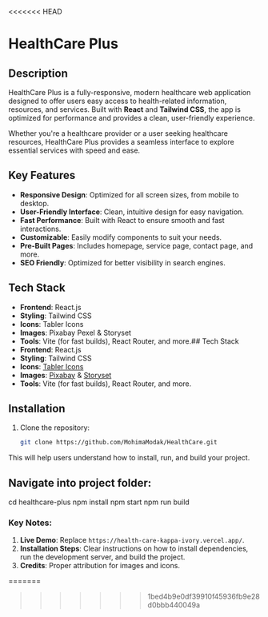 <<<<<<< HEAD
# HealthCare Plus

## Description
HealthCare Plus is a fully-responsive, modern healthcare web application designed to offer users easy access to health-related information, resources, and services. Built with **React** and **Tailwind CSS**, the app is optimized for performance and provides a clean, user-friendly experience.

Whether you're a healthcare provider or a user seeking healthcare resources, HealthCare Plus provides a seamless interface to explore essential services with speed and ease.

## Key Features
- **Responsive Design**: Optimized for all screen sizes, from mobile to desktop.
- **User-Friendly Interface**: Clean, intuitive design for easy navigation.
- **Fast Performance**: Built with React to ensure smooth and fast interactions.
- **Customizable**: Easily modify components to suit your needs.
- **Pre-Built Pages**: Includes homepage, service page, contact page, and more.
- **SEO Friendly**: Optimized for better visibility in search engines.

## Tech Stack
- **Frontend**: React.js
- **Styling**: Tailwind CSS
- **Icons**: Tabler Icons
- **Images**: Pixabay Pexel & Storyset
- **Tools**: Vite (for fast builds), React Router, and more.## Tech Stack
- **Frontend**: React.js
- **Styling**: Tailwind CSS
- **Icons**: [Tabler Icons](https://tabler.io/icons)
- **Images**: [Pixabay](https://pixabay.com/) & [Storyset](https://storyset.com/)
- **Tools**: Vite (for fast builds), React Router, and more.

## Installation

1. Clone the repository:
   ```bash
   git clone https://github.com/MohimaModak/HealthCare.git


This will help users understand how to install, run, and build your project.

 ## **Navigate into project folder**:
cd healthcare-plus
npm install
npm start
npm run build


   
### **Key Notes:**
1. **Live Demo**: Replace `https://health-care-kappa-ivory.vercel.app/`.
2. **Installation Steps**: Clear instructions on how to install dependencies, run the development server, and build the project.
3. **Credits**: Proper attribution for images and icons.

=======
>>>>>>> 1bed4b9e0df39910f45936fb9e28d0bbb440049a

